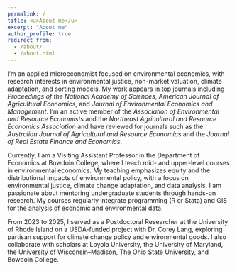 ```yaml
---
permalink: /
title: <u>About me</u>
excerpt: "About me"
author_profile: true
redirect_from: 
  - /about/
  - /about.html
---
```

I’m an applied microeconomist focused on environmental economics, with research interests in environmental justice, non-market valuation, climate adaptation, and  sorting models. My work appears in top journals including *Proceedings of the National Academy of Sciences*, *American Journal of Agricultural Economics*, and *Journal of Environmental Economics and Management*. I’m an active member of the *Association of Environmental and Resource Economists* and the *Northeast Agricultural and Resource Economics Association* and have reviewed for journals such as the *Australian Journal of Agricultural and Resource Economics* and the *Journal of Real Estate Finance and Economics*.

Currently, I am a Visiting Assistant Professor in the Department of Economics at Bowdoin College, where I teach mid- and upper-level courses in environmental economics. My teaching emphasizes equity and the distributional impacts of environmental policy, with a focus on environmental justice, climate change adaptation, and data analysis. I am passionate about mentoring undergraduate students through hands-on research. My courses regularly integrate programming (R or Stata) and GIS for the analysis of economic and environmental data.

From 2023 to 2025, I served as a Postdoctoral Researcher at the University of Rhode Island on a USDA-funded project with Dr. Corey Lang, exploring partisan support for climate change policy and environmental goods. I also collaborate with scholars at Loyola University, the University of Maryland, the University of Wisconsin–Madison, The Ohio State University, and Bowdoin College.
